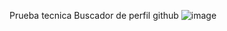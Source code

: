 Prueba tecnica Buscador de perfil github 
![image](https://github.com/Lautaro-Di-Salvo-Code/prueba-tecnica-buscadorPerfilGitHub/assets/140952562/8f03dd5d-d45a-4596-a8e1-7f1ea72b4f60)
